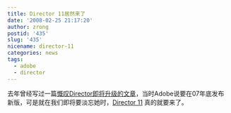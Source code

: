 ```yaml
---
title: Director 11居然来了
date: '2008-02-25 21:17:20'
author: zrong
postid: '435'
slug: '435'
nicename: director-11
categories: news
tags:
  - adobe
  - director
---
```


去年曾经写过一篇[慨叹Director即将升级的文章](https://blog.zengrong.net/post/344.html)，当时Adobe说要在07年底发布新版，可是就在我们即将要淡忘她时，[Director
11](http://www.adobe.com/products/director/) 真的就要来了。

